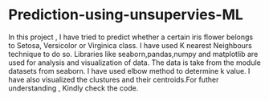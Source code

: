 # Prediction-using-unsupervies-ML

In this project , I have tried to predict whether a certain iris flower belongs to Setosa, Versicolor or Virginica class. I have used K nearest Neighbours technique to do so.
Libraries like seaborn,pandas,numpy and matplotlib are used for analysis and visualization of data. The data is take from the module datasets from seaborn. I have used elbow method to determine k value. I have also visualized the clustures and their centroids.For futher understanding , Kindly check the code.

